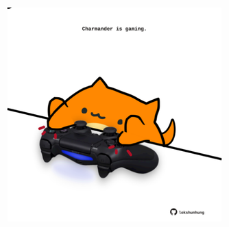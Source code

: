 <!-- built at 23/08/2022, 10:01:01 UTC -->
<p align="center">
  <img width="500" height="500" src="./ReadmeImage.svg">
</p>
